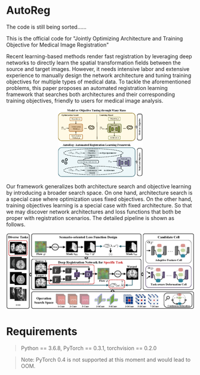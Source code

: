 # AutoReg

The code is still being sorted......

This is the official code for "Jointly Optimizing Architecture and Training Objective for Medical Image Registration" 


Recent learning-based methods render fast registration by leveraging deep networks to directly learn the spatial transformation fields between the source and target images. 
However, it needs intensive labor and extensive experience to manually design the network architecture and tuning training objectives for multiple types of medical data.
To tackle the aforementioned problems, this paper proposes an automated registration learning framework that searches both architectures and their corresponding training objectives, friendly to users for medical image analysis. 

<div align=center>
<img src=png/pipline.png width=45% />
</div>

Our framework generalizes both architecture search and objective learning by introducing a broader search space. On one hand, architecture search is a special case where optimization uses fixed objectives. On the other hand, training objectives learning is a special case with fixed architecture. So that we may discover network architectures and loss functions that both be proper with registration scenarios. The detailed pipeline is shown as follows.


![Alt text](png/pipeline.png)



# Requirements

> Python == 3.6.8, PyTorch == 0.3.1, torchvision == 0.2.0  <br>

> Note: PyTorch 0.4 is not supported at this moment and would lead to OOM.  <br>




